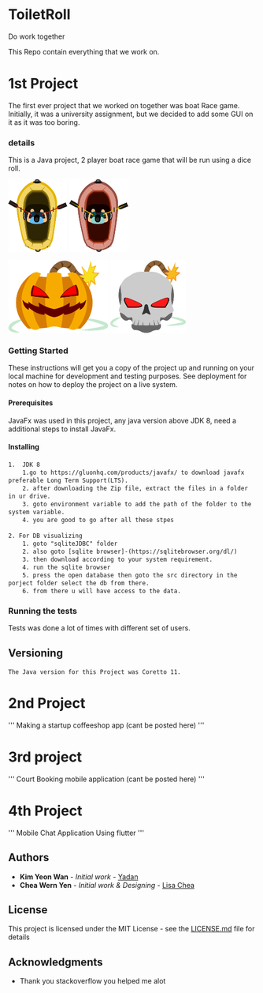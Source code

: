 
# ToiletRoll
Do work together

This Repo contain everything that we work on.

# 1st Project
The first ever project that we worked on together was boat Race game.
Initially, it was a university assignment, but we decided to add some GUI on it as it was too boring.

### details

This is a Java project, 2 player boat race game that will be run using a dice roll.

 ![Boat1](BoatRace1/GUI/playerboat/boat1.png)  ![Boat2](BoatRace1/GUI/playerboat/boat2.png)

 ![pumpkinbomb](BoatRace1/GUI/Compo/bombpumpkinpost.png)  ![skullbomb](BoatRace1/GUI/Compo/skullbombpost.png)


### Getting Started

These instructions will get you a copy of the project up and running on your local machine for development and testing purposes. See deployment for notes on how to deploy the project on a live system.

#### Prerequisites

JavaFx was used in this project, any java version above JDK 8, need a additional steps to install JavaFx.

#### Installing
```
1.  JDK 8
	1.go to https://gluonhq.com/products/javafx/ to download javafx preferable Long Term Support(LTS).
	2. after downloading the Zip file, extract the files in a folder in ur drive.
	3. goto environment variable to add the path of the folder to the system variable.
	4. you are good to go after all these stpes

2. For DB visualizing
	1. goto "sqliteJDBC" folder
	2. also goto [sqlite browser]-(https://sqlitebrowser.org/dl/)
	3. then download according to your system requirement.
	4. run the sqlite browser
	5. press the open database then goto the src directory in the porject folder select the db from there.
	6. from there u will have access to the data.
```


### Running the tests

Tests was done a lot of times with different set of users.


## Versioning

```
The Java version for this Project was Coretto 11.
```

# 2nd Project

'''
Making a startup coffeeshop app (cant be posted here)
'''

# 3rd project

'''
Court Booking mobile application (cant be posted here)
'''

# 4th Project

'''
Mobile Chat Application Using flutter
'''



## Authors

* **Kim Yeon Wan** - *Initial work* - [Yadan](https://github.com/wanyeonkim)
* **Chea Wern Yen** - *Initial work & Designing* - [Lisa Chea](https://github.com/lisacheawy)


## License

This project is licensed under the MIT License - see the [LICENSE.md](https://github.com/wanyeonkim/ToiletRoll/blob/main/LICENSE) file for details

## Acknowledgments

* Thank you stackoverflow you helped me alot
